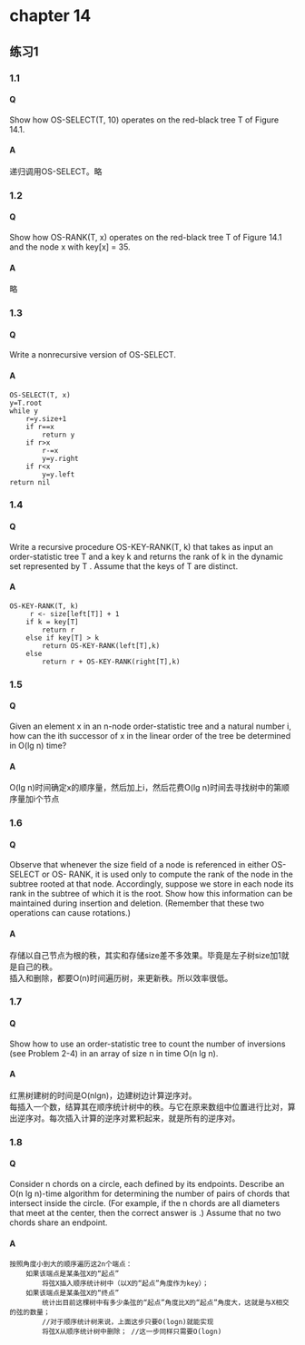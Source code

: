 # chapter 14

## 练习1
### 1.1
#### Q 
Show how OS-SELECT(T, 10) operates on the red-black tree T of Figure 14.1.

#### A
递归调用OS-SELECT。略

### 1.2
#### Q 
Show how OS-RANK(T, x) operates on the red-black tree T of Figure 14.1 and the node x with key[x] = 35.

#### A
略

### 1.3
#### Q 
Write a nonrecursive version of OS-SELECT.

#### A
```
OS-SELECT(T, x)
y=T.root
while y
	r=y.size+1
	if r==x
		return y
	if r>x
		r-=x
		y=y.right
	if r<x
		y=y.left
return nil
```

### 1.4
#### Q 
Write a recursive procedure OS-KEY-RANK(T, k) that takes as input an order-statistic tree T and a key k and returns the rank of k in the dynamic set represented by T . Assume that the keys of T are distinct.
#### A
```
OS-KEY-RANK(T, k)
	 r <- size[left[T]] + 1
    if k = key[T]
        return r
    else if key[T] > k
        return OS-KEY-RANK(left[T],k)
    else        
        return r + OS-KEY-RANK(right[T],k)
```
       
### 1.5
#### Q 
Given an element x in an n-node order-statistic tree and a natural number i, how can the ith successor of x in the linear order of the tree be determined in O(lg n) time?
#### A
O(lg n)时间确定x的顺序量，然后加上i，然后花费O(lg n)时间去寻找树中的第顺序量加i个节点

### 1.6
#### Q
Observe that whenever the size field of a node is referenced in either OS-SELECT or OS- RANK, it is used only to compute the rank of the node in the subtree rooted at that node. Accordingly, suppose we store in each node its rank in the subtree of which it is the root. Show how this information can be maintained during insertion and deletion. (Remember that these two operations can cause rotations.)

#### A
存储以自己节点为根的秩，其实和存储size差不多效果。毕竟是左子树size加1就是自己的秩。   
插入和删除，都要O(n)时间遍历树，来更新秩。所以效率很低。
### 1.7
#### Q
Show how to use an order-statistic tree to count the number of inversions (see Problem 2-4) in an array of size n in time O(n lg n).
#### A
红黑树建树的时间是O(nlgn)，边建树边计算逆序对。  
每插入一个数，结算其在顺序统计树中的秩。与它在原来数组中位置进行比对，算出逆序对。每次插入计算的逆序对累积起来，就是所有的逆序对。
### 1.8
#### Q
Consider n chords on a circle, each defined by its endpoints. Describe an O(n lg n)-time algorithm for determining the number of pairs of chords that intersect inside the circle. (For example, if the n chords are all diameters that meet at the center, then the correct answer is .) Assume that no two chords share an endpoint.
#### A
```
按照角度小到大的顺序遍历这2n个端点：
    如果该端点是某条弦X的“起点”
        将弦X插入顺序统计树中（以X的“起点”角度作为key）；
    如果该端点是某条弦X的“终点”
        统计出目前这棵树中有多少条弦的“起点”角度比X的“起点”角度大，这就是与X相交的弦的数量；
        //对于顺序统计树来说，上面这步只要O(logn)就能实现
        将弦X从顺序统计树中删除； //这一步同样只需要O(logn)
```
